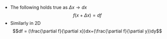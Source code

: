 - The following holds true as $\Delta x \to dx$ 
$$f(x+\Delta x)=df$$
- Similarly in 2D
$$df = (\frac{\partial f}{\partial x})dx+(\frac{\partial f}{\partial y})dy$$
